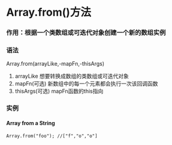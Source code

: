 # Array.from()方法

### 作用：根据一个类数组或可迭代对象创建一个新的数组实例

### 语法

Array.from(arrayLike,-mapFn,-thisArgs)

1. arrayLike
    想要转换成数组的类数组或可迭代对象
2. mapFn(可选)
    新数组中的每一个元素都会执行一次该回调函数
3. thisArgs(可选)
    mapFn函数的this指向


### 实例

#### Array from a String
`
Array.from("foo");
//["f","o","o"]
`
